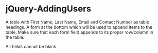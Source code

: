 # jQuery-AddingUsers

A table with First Name, Last Name, Email and Contact Number as table headings. A form at the bottom which will be used to append items to the table. Make sure that each form field appends to its proper row/column in the table.

All fields cannot be blank
